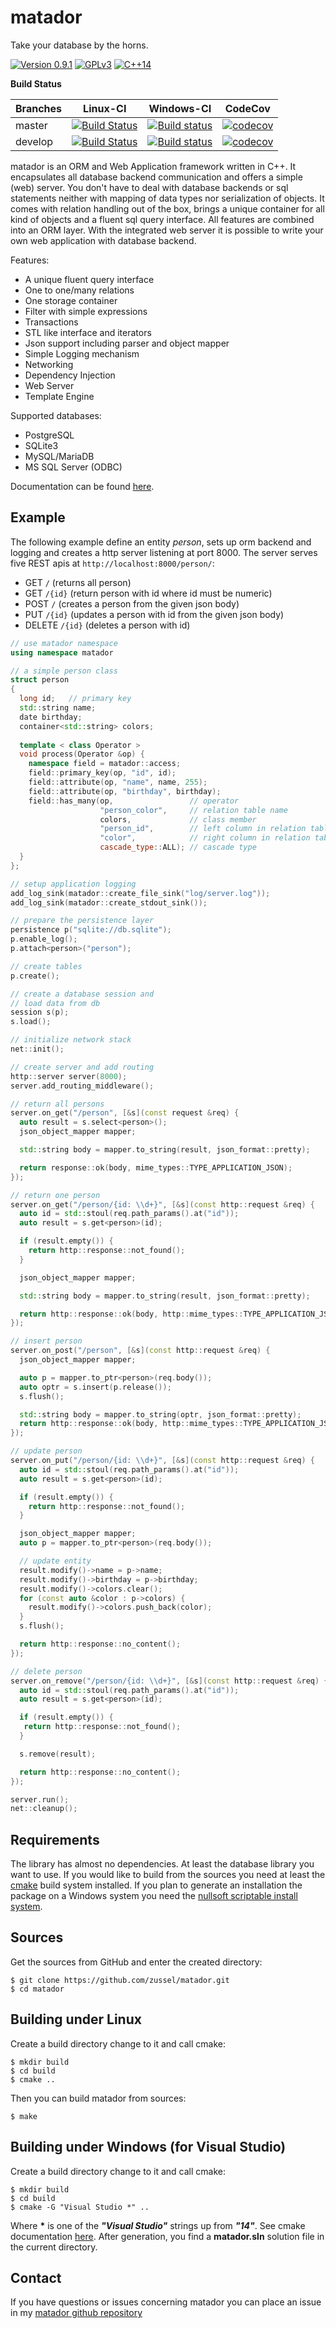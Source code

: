 matador
=======

Take your database by the horns.

[![Version 0.9.1](https://badge.fury.io/gh/zussel%2Fmatador.svg)](https://badge.fury.io/gh/zussel%2Fmatador)
[![GPLv3](https://img.shields.io/badge/License-GPL%20v3-blue.svg)](https://raw.githubusercontent.com/zussel/matador/develop/License)
[![C++14](https://img.shields.io/badge/language-C%2B%2B14-yellow.svg)](https://en.wikipedia.org/wiki/C%2B%2B14)

__Build Status__

| Branches    | Linux-CI | Windows-CI                                                                                                                                                                                          |  CodeCov  |
|-------------|-----------|-----------------------------------------------------------------------------------------------------------------------------------------------------------------------------------------------------|-----------|
| master      |[![Build Status](https://github.com/zussel/matador/actions/workflows/linux.yml/badge.svg?branch=master)](https://github.com/zussel/matador/actions/workflows/linux.yml?query=branch%3Amaster)| [![Build status](https://github.com/zussel/matador/actions/workflows/windows.yml/badge.svg?branch=master)](https://github.com/zussel/matador/actions/workflows/windows.yml?query=branch%3Amaster)   |[![codecov](https://codecov.io/gh/zussel/matador/branch/master/graph/badge.svg?token=3PhtuRr0a8)](https://codecov.io/gh/zussel/matador)|
| develop     |[![Build Status](https://github.com/zussel/matador/actions/workflows/linux.yml/badge.svg?branch=develop)](https://github.com/zussel/matador/actions/workflows/linux.yml?query=branch%3Adevelop)| [![Build status](https://github.com/zussel/matador/actions/workflows/windows.yml/badge.svg?branch=develop)](https://github.com/zussel/matador/actions/workflows/windows.yml?query=branch%3Adevelop) |[![codecov](https://codecov.io/gh/zussel/matador/branch/develop/graph/badge.svg?token=3PhtuRr0a8)](https://codecov.io/gh/zussel/matador)|

matador is an ORM and Web Application framework written in C++. It
encapsulates all database backend communication and offers a simple (web) server.
You don't have to deal with database backends or sql statements neither with mapping of
data types nor serialization of objects. It comes with relation handling out
of the box, brings a unique container for all kind of objects and a fluent sql
query interface. All features are combined into an ORM layer. With the integrated web server
it is possible to write your own web application with database backend.

Features:

 * A unique fluent query interface
 * One to one/many relations
 * One storage container
 * Filter with simple expressions
 * Transactions
 * STL like interface and iterators
 * Json support including parser and object mapper
 * Simple Logging mechanism
 * Networking
 * Dependency Injection
 * Web Server
 * Template Engine
 
Supported databases:
 * PostgreSQL
 * SQLite3
 * MySQL/MariaDB
 * MS SQL Server (ODBC)

Documentation can be found [here](http://zussel.github.io/matador).

Example
-------

The following example define an entity _person_, sets up orm backend and
logging and creates a http server listening at port 8000. The server serves
five REST apis at ```http://localhost:8000/person/```:
- GET ```/``` (returns all person)
- GET ```/{id}``` (return person with id where id must be numeric)
- POST ```/``` (creates a person from the given json body)
- PUT ```/{id}``` (updates a person with id from the given json body)
- DELETE ```/{id}``` (deletes a person with id)

```cpp
// use matador namespace
using namespace matador

// a simple person class
struct person
{
  long id;   // primary key
  std::string name;
  date birthday;
  container<std::string> colors;
  
  template < class Operator >
  void process(Operator &op) {
    namespace field = matador::access;
    field::primary_key(op, "id", id);
    field::attribute(op, "name", name, 255);
    field::attribute(op, "birthday", birthday);
    field::has_many(op,                 // operator
                    "person_color",     // relation table name
                    colors,             // class member
                    "person_id",        // left column in relation table
                    "color",            // right column in relation table
                    cascade_type::ALL); // cascade type
  }
};

// setup application logging
add_log_sink(matador::create_file_sink("log/server.log"));
add_log_sink(matador::create_stdout_sink());

// prepare the persistence layer
persistence p("sqlite://db.sqlite");
p.enable_log();
p.attach<person>("person");

// create tables
p.create();

// create a database session and
// load data from db
session s(p);
s.load();

// initialize network stack
net::init();

// create server and add routing
http::server server(8000);
server.add_routing_middleware();

// return all persons
server.on_get("/person", [&s](const request &req) {
  auto result = s.select<person>();
  json_object_mapper mapper;

  std::string body = mapper.to_string(result, json_format::pretty);

  return response::ok(body, mime_types::TYPE_APPLICATION_JSON);
});

// return one person
server.on_get("/person/{id: \\d+}", [&s](const http::request &req) {
  auto id = std::stoul(req.path_params().at("id"));
  auto result = s.get<person>(id);

  if (result.empty()) {
    return http::response::not_found();
  }

  json_object_mapper mapper;

  std::string body = mapper.to_string(result, json_format::pretty);

  return http::response::ok(body, http::mime_types::TYPE_APPLICATION_JSON);
});

// insert person
server.on_post("/person", [&s](const http::request &req) {
  json_object_mapper mapper;

  auto p = mapper.to_ptr<person>(req.body());
  auto optr = s.insert(p.release());
  s.flush();

  std::string body = mapper.to_string(optr, json_format::pretty);
  return http::response::ok(body, http::mime_types::TYPE_APPLICATION_JSON);
});

// update person
server.on_put("/person/{id: \\d+}", [&s](const http::request &req) {
  auto id = std::stoul(req.path_params().at("id"));
  auto result = s.get<person>(id);

  if (result.empty()) {
    return http::response::not_found();
  }

  json_object_mapper mapper;
  auto p = mapper.to_ptr<person>(req.body());

  // update entity
  result.modify()->name = p->name;
  result.modify()->birthday = p->birthday;
  result.modify()->colors.clear();
  for (const auto &color : p->colors) {
    result.modify()->colors.push_back(color);
  }
  s.flush();

  return http::response::no_content();
});

// delete person
server.on_remove("/person/{id: \\d+}", [&s](const http::request &req) {
  auto id = std::stoul(req.path_params().at("id"));
  auto result = s.get<person>(id);

  if (result.empty()) {
   return http::response::not_found();
  }

  s.remove(result);

  return http::response::no_content();
});

server.run();
net::cleanup();
```
Requirements
------------

The library has almost no dependencies. At least the database library you want to use.
If you would like to build from the sources you need at least the
[cmake](http://www.cmake.org) build system installed. If you plan to generate an installation
the package on a Windows system you need the
[nullsoft scriptable install system](http://nsis.sourceforge.net).
          
Sources
-------

Get the sources from GitHub and enter the created directory:

    $ git clone https://github.com/zussel/matador.git
    $ cd matador

Building under Linux
--------------------

Create a build directory change to it and call cmake:

    $ mkdir build
    $ cd build
    $ cmake ..
    
Then you can build matador from sources:

    $ make

Building under Windows (for Visual Studio)
------------------------------------------

Create a build directory change to it and call cmake:

    $ mkdir build
    $ cd build
    $ cmake -G "Visual Studio *" ..

Where __*__ is one of the *__"Visual Studio"__* strings up from *__"14"__*. See cmake
documentation [here](https://cmake.org/cmake/help/v3.6/manual/cmake-generators.7.html?#visual-studio-generators).
After generation, you find a __matador.sln__ solution file in the current directory.

Contact
-------

If you have questions or issues concerning matador you can place an issue in my
[matador github repository](https://github.com/zussel/matador/issues?milestone=1&state=open)
